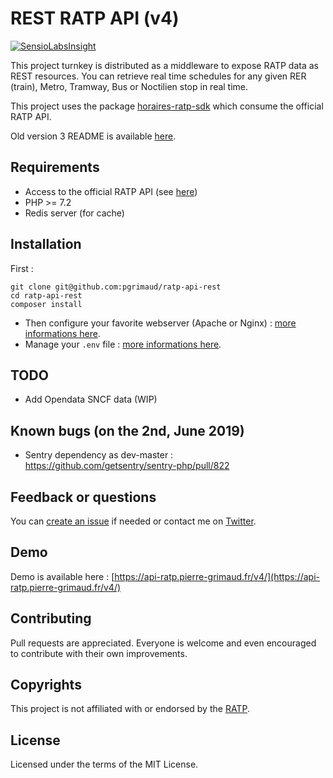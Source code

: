 # REST RATP API (v4)

[![SensioLabsInsight](https://insight.sensiolabs.com/projects/0e42a9e2-ecb8-4412-8c88-b8f417f5ae2c/mini.png)](https://insight.sensiolabs.com/projects/0e42a9e2-ecb8-4412-8c88-b8f417f5ae2c)

This project turnkey is distributed as a middleware to expose RATP data as REST resources.
You can retrieve real time schedules for any given RER (train), Metro, Tramway, Bus or Noctilien stop in real time.

This project uses the package [horaires-ratp-sdk](https://github.com/pgrimaud/horaires-ratp-sdk) which consume the official RATP API.
 
Old version 3 README is available [here](https://github.com/pgrimaud/ratp-api-rest/blob/v3/README.md).

## Requirements

 - Access to the official RATP API (see [here](https://data.ratp.fr/explore/dataset/horaires-temps-reel/))
 - PHP >= 7.2
 - Redis server (for cache)

## Installation

First :

```
git clone git@github.com:pgrimaud/ratp-api-rest
cd ratp-api-rest
composer install
```

- Then configure your favorite webserver (Apache or Nginx) : 
[more informations here](http://symfony.com/doc/current/setup/web_server_configuration.html).
- Manage your `.env` file : [more informations here](https://symfony.com/doc/current/configuration.html#the-env-file-environment-variables).

## TODO

- Add Opendata SNCF data (WIP)

## Known bugs (on the 2nd, June 2019)

- Sentry dependency as dev-master : https://github.com/getsentry/sentry-php/pull/822

## Feedback or questions

You can [create an issue](https://github.com/pgrimaud/ratp-api-rest/issues) if needed or contact me on [Twitter](https://twitter.com/pgrimaud_).

## Demo

Demo is available here : [https://api-ratp.pierre-grimaud.fr/v4/](https://api-ratp.pierre-grimaud.fr/v4/)

## Contributing

Pull requests are appreciated. Everyone is welcome and even encouraged to contribute with their own improvements.

## Copyrights

This project is not affiliated with or endorsed by the [RATP](http://www.ratp.fr).

## License

Licensed under the terms of the MIT License.
